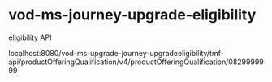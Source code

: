 # vod-ms-journey-upgrade-eligibility

eligibility API

localhost:8080/vod-ms-upgrade-journey-upgradeeligibility/tmf-api/productOfferingQualification/v4/productOfferingQualification/0829999999